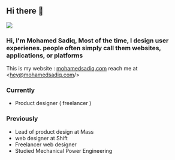 ## Hi there 👋

![](https://i.ibb.co/Ch9Kh3w/desk.png)

### Hi, I'm Mohamed Sadiq, Most of the time, I design user experienes. people often simply call them websites, applications, or platforms

This is my website :  [mohamedsadiq.com](https://mohamedsadiq.com/ "mohamedsadiq.com")
reach me at <hey@mohamedsadiq.com/>
### Currently
*  Product designer ( freelancer )
### Previously
*  Lead of product design at Mass
*  web designer at Shift
*  Freelancer web designer
*  Studied Mechanical Power Engineering

<!--
**mohamedsadiq/mohamedsadiq** is a ✨ _special_ ✨ repository because its `README.md` (this file) appears on your GitHub profile.

Here are some ideas to get you started:

- 🔭 I’m currently working on ...
- 🌱 I’m currently learning ...
- 👯 I’m looking to collaborate on ...
- 🤔 I’m looking for help with ...
- 💬 Ask me about ...
- 📫 How to reach me: ...
- 😄 Pronouns: ...
- ⚡ Fun fact: ...
-->
